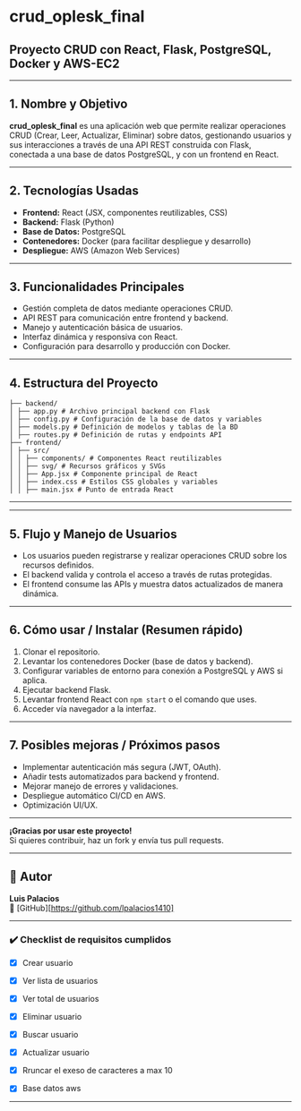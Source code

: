 
# crud_oplesk_final  
## Proyecto CRUD con React, Flask, PostgreSQL, Docker y AWS-EC2

---

## 1. Nombre y Objetivo  
**crud_oplesk_final** es una aplicación web que permite realizar operaciones CRUD (Crear, Leer, Actualizar, Eliminar) sobre datos, gestionando usuarios y sus interacciones a través de una API REST construida con Flask, conectada a una base de datos PostgreSQL, y con un frontend en React.

---

## 2. Tecnologías Usadas  
- **Frontend:** React (JSX, componentes reutilizables, CSS)  
- **Backend:** Flask (Python)  
- **Base de Datos:** PostgreSQL  
- **Contenedores:** Docker (para facilitar despliegue y desarrollo)  
- **Despliegue:** AWS (Amazon Web Services)

---

## 3. Funcionalidades Principales  
- Gestión completa de datos mediante operaciones CRUD.  
- API REST para comunicación entre frontend y backend.  
- Manejo y autenticación básica de usuarios.  
- Interfaz dinámica y responsiva con React.  
- Configuración para desarrollo y producción con Docker.

---

## 4. Estructura del Proyecto  

    ├── backend/
    │ ├── app.py # Archivo principal backend con Flask
    │ ├── config.py # Configuración de la base de datos y variables
    │ ├── models.py # Definición de modelos y tablas de la BD
    │ ├── routes.py # Definición de rutas y endpoints API
    ├── frontend/
    │ ├── src/
    │ │ ├── components/ # Componentes React reutilizables
    │ │ ├── svg/ # Recursos gráficos y SVGs
    │ │ ├── App.jsx # Componente principal de React
    │ │ ├── index.css # Estilos CSS globales y variables
    │ │ ├── main.jsx # Punto de entrada React


---

---

## 5. Flujo y Manejo de Usuarios  
- Los usuarios pueden registrarse y realizar operaciones CRUD sobre los recursos definidos.  
- El backend valida y controla el acceso a través de rutas protegidas.  
- El frontend consume las APIs y muestra datos actualizados de manera dinámica.

---

## 6. Cómo usar / Instalar (Resumen rápido)  
1. Clonar el repositorio.  
2. Levantar los contenedores Docker (base de datos y backend).  
3. Configurar variables de entorno para conexión a PostgreSQL y AWS si aplica.  
4. Ejecutar backend Flask.    
5. Levantar frontend React con `npm start` o el comando que uses.  
6. Acceder vía navegador a la interfaz.

---

## 7. Posibles mejoras / Próximos pasos  
- Implementar autenticación más segura (JWT, OAuth).  
- Añadir tests automatizados para backend y frontend.  
- Mejorar manejo de errores y validaciones.  
- Despliegue automático CI/CD en AWS.  
- Optimización UI/UX.

---

**¡Gracias por usar este proyecto!**  
Si quieres contribuir, haz un fork y envía tus pull requests.

---

## 📝 Autor

**Luis Palacios**  
🐙 [GitHub][https://github.com/lpalacios1410]

---


### ✔️ Checklist de requisitos cumplidos

- [x] Crear usuario
- [x] Ver lista de usuarios
- [x] Ver total de usuarios  
- [x] Eliminar usuario
- [x] Buscar usuario
- [x] Actualizar usuario
- [x] Rruncar el exeso de caracteres a max 10
- [x] Base datos aws


---

